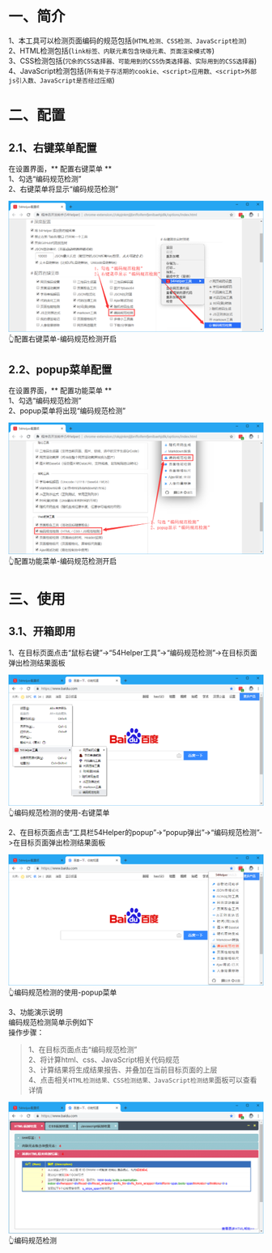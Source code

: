 # 一、简介
1、本工具可以检测页面编码的规范包括(`HTML检测、CSS检测、JavaScript检测`)  
2、HTML检测包括(`link标签、内联元素包含块级元素、页面渲染模式等`)  
3、CSS检测包括(`冗余的CSS选择器、可能用到的CSS伪类选择器、实际用到的CSS选择器`)  
4、JavaScript检测包括(`所有处于存活期的cookie、<script>应用数、<script>外部js引入数、JavaScript是否经过压缩`)

# 二、配置
## 2.1、右键菜单配置
在设置界面，** 配置右键菜单 **  
1、勾选“编码规范检测”  
2、右键菜单将显示“编码规范检测”  

![配置右键菜单-编码规范检测开启](../img/helper-detect-1.png)
👆配置右键菜单-编码规范检测开启

## 2.2、popup菜单配置
在设置界面，** 配置功能菜单 **  
1、勾选“编码规范检测”  
2、popup菜单将出现“编码规范检测”  

![配置功能菜单-编码规范检测开启](../img/helper-detect-2.png)
👆配置功能菜单-编码规范检测开启

# 三、使用
## 3.1、开箱即用
1、在目标页面点击“鼠标右键”->“54Helper工具”->“编码规范检测”->在目标页面弹出检测结果面板  

![编码规范检测的使用-右键菜单](../img/helper-detect-3.png)
👆编码规范检测的使用-右键菜单

2、在目标页面点击“工具栏54Helper的popup”->“popup弹出”->“编码规范检测”->在目标页面弹出检测结果面板  

![编码规范检测的使用-popup菜单](../img/helper-detect-4.png)
👆编码规范检测的使用-popup菜单

3、功能演示说明  
编码规范检测简单示例如下  
操作步骤：  
> 1、在目标页面点击“编码规范检测”  
> 2、将计算html、css、JavaScript相关代码规范  
> 3、计算结果将生成结果报告、并叠加在当前目标页面的上层  
> 4、点击相关`HTML检测结果、CSS检测结果、JavaScript检测结果`面板可以查看详情  

![编码规范检测](../img/helper-detect-5.png)
👆编码规范检测
